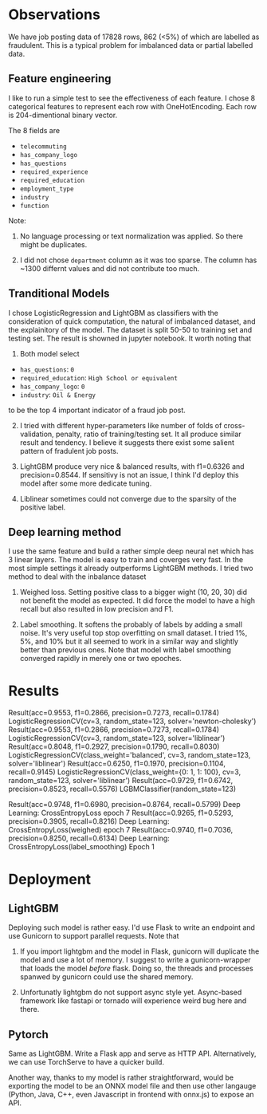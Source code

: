 # Observations

We have job posting data of 17828 rows, 862 (<5%) of which are labelled as fraudulent. This is a typical problem for imbalanced data or partial labelled data. 


## Feature engineering

I like to run a simple test to see the effectiveness of each feature. I chose 8 categorical features to represent each row with OneHotEncoding. Each row is 204-dimentional binary vector.

The 8 fields are

- `telecommuting`
- `has_company_logo`
- `has_questions`
- `required_experience`
- `required_education`
- `employment_type`
- `industry`
- `function`


Note:

1. No language processing or text normalization was applied. So there might be duplicates.

2. I did not chose `department` column as it was too sparse. The column has ~1300 differnt values and did not contribute too much.

## Tranditional Models

I chose LogisticRegression and LightGBM as classifiers with the consideration of quick computation, the natural of imbalanced dataset, and the explainitory of the model. The dataset is split 50-50 to training set and testing set. The result is showned in jupyter notebook. It worth noting that


1. Both model select 

- `has_questions`: `0`
- `required_education`: `High School or equivalent`
- `has_company_logo`: `0`
- `industry`: `Oil & Energy`

to be the top 4 important indicator of a fraud job post.

2. I tried with different hyper-parameters like number of folds of cross-validation, penalty, ratio of training/testing set. It all produce similar result and tendency. I believe it suggests there exist some salient pattern of fradulent job posts. 

3. LightGBM produce very nice & balanced results, with f1=0.6326 and precision=0.8544. If sensitivy is not an issue, I think I'd deploy this model after some more dedicate tuning.

4. Liblinear sometimes could not converge due to the sparsity of the positive label. 


## Deep learning method

I use the same feature and build a rather simple deep neural net which has 3 linear layers. The model is easy to train and coverges very fast. In the most simple settings it already outperforms LightGBM methods. I tried two method to deal with the inbalance dataset

1. Weighed loss. Setting positive class to a bigger wight (10, 20, 30) did not benefit the model as expected. It did force the model to have a high recall but also resulted in low precision and F1.

2. Label smoothing. It softens the probably of labels by adding a small noise. It's very useful top stop overfitting on small dataset. I tried 1%, 5%, and 10% but it all seemed to work in a similar way and slightly better than previous ones. Note that model with label smoothing converged rapidly in merely one or two epoches. 

# Results

Result(acc=0.9553, f1=0.2866, precision=0.7273, recall=0.1784) LogisticRegressionCV(cv=3, random_state=123, solver='newton-cholesky')
Result(acc=0.9553, f1=0.2866, precision=0.7273, recall=0.1784) LogisticRegressionCV(cv=3, random_state=123, solver='liblinear')
Result(acc=0.8048, f1=0.2927, precision=0.1790, recall=0.8030) LogisticRegressionCV(class_weight='balanced', cv=3, random_state=123, solver='liblinear')
Result(acc=0.6250, f1=0.1970, precision=0.1104, recall=0.9145) LogisticRegressionCV(class_weight={0: 1, 1: 100}, cv=3, random_state=123, solver='liblinear')
Result(acc=0.9729, f1=0.6742, precision=0.8523, recall=0.5576) LGBMClassifier(random_state=123)

Result(acc=0.9748, f1=0.6980, precision=0.8764, recall=0.5799) Deep Learning: CrossEntropyLoss epoch 7
Result(acc=0.9265, f1=0.5293, precision=0.3905, recall=0.8216) Deep Learning: CrossEntropyLoss(weighed) epoch 7
Result(acc=0.9740, f1=0.7036, precision=0.8250, recall=0.6134) Deep Learning: CrossEntropyLoss(label_smoothing) Epoch 1



# Deployment

## LightGBM

Deploying such model is rather easy. I'd use Flask to write an endpoint and use Gunicorn to support parallel requests. Note that

1. If you import lightgbm and the model in Flask, gunicorn will duplicate the model and use a lot of memory. I suggest to write a gunicorn-wrapper that loads the model *before* flask. Doing so, the threads and processes spanwed by gunicorn could use the shared memory.

2. Unfortunatly lightgbm do not support async style yet. Async-based framework like fastapi or tornado will experience weird bug here and there. 

## Pytorch 

Same as LightGBM. Write a Flask app and serve as HTTP API. Alternatively, we can use TorchServe to have a quicker build.

Another way, thanks to my model is rather straightforward, would be exporting the model to be an ONNX model file and then use other langauge (Python, Java, C++, even Javascript in frontend with onnx.js) to expose an API.